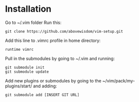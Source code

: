 # Installation

Go to ~/.vim folder Run this: 
```
git clone https://github.com/abovewisdom/vim-setup.git
```
Add this line to .vimrc profile in home directory: 
```
runtime vimrc
```
Pull in the submodules by going to ~/.vim and running: 
```
git submodule init
git submodule update
```
Add new plugins or submodules by going to the ~/vim/pack/my-plugins/start/ and adding:
```
git submodule add [INSERT GIT URL]
```

